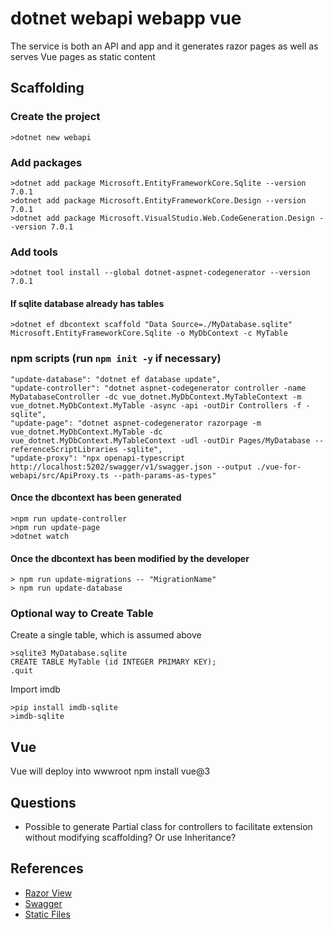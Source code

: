 # dotnet webapi webapp vue

The service is both an API and app and it generates razor pages as well as serves Vue pages as static content

## Scaffolding

### Create the project

    >dotnet new webapi

### Add packages

    >dotnet add package Microsoft.EntityFrameworkCore.Sqlite --version 7.0.1
    >dotnet add package Microsoft.EntityFrameworkCore.Design --version 7.0.1
    >dotnet add package Microsoft.VisualStudio.Web.CodeGeneration.Design --version 7.0.1

### Add tools

    >dotnet tool install --global dotnet-aspnet-codegenerator --version 7.0.1

#### If sqlite database already has tables

    >dotnet ef dbcontext scaffold "Data Source=./MyDatabase.sqlite" Microsoft.EntityFrameworkCore.Sqlite -o MyDbContext -c MyTable

### npm scripts (run `npm init -y` if necessary)

    "update-database": "dotnet ef database update",
    "update-controller": "dotnet aspnet-codegenerator controller -name MyDatabaseController -dc vue_dotnet.MyDbContext.MyTableContext -m vue_dotnet.MyDbContext.MyTable -async -api -outDir Controllers -f -sqlite",
    "update-page": "dotnet aspnet-codegenerator razorpage -m vue_dotnet.MyDbContext.MyTable -dc vue_dotnet.MyDbContext.MyTableContext -udl -outDir Pages/MyDatabase --referenceScriptLibraries -sqlite",
    "update-proxy": "npx openapi-typescript http://localhost:5202/swagger/v1/swagger.json --output ./vue-for-webapi/src/ApiProxy.ts --path-params-as-types"

#### Once the dbcontext has been generated

    >npm run update-controller
    >npm run update-page
    >dotnet watch

#### Once the dbcontext has been modified by the developer

    > npm run update-migrations -- "MigrationName"
    > npm run update-database

### Optional way to Create Table

Create a single table, which is assumed above

    >sqlite3 MyDatabase.sqlite  
    CREATE TABLE MyTable (id INTEGER PRIMARY KEY);
    .quit

Import imdb

    >pip install imdb-sqlite
    >imdb-sqlite

## Vue

Vue will deploy into wwwroot
    npm install vue@3

## Questions

* Possible to generate Partial class for controllers to facilitate extension without modifying scaffolding?  Or use Inheritance?

## References

* [Razor View](http://localhost:5085/MyDatabase)
* [Swagger](http://localhost:5085/swagger/index.html)
* [Static Files](http://localhost:5085/index.html)
